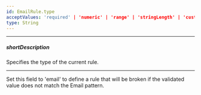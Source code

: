 ```yaml
---
id: EmailRule.type
acceptValues: 'required' | 'numeric' | 'range' | 'stringLength' | 'custom' | 'compare' | 'pattern' | 'email' | 'async'
type: String
---
```

---
##### shortDescription
Specifies the type of the current rule.

---
Set this field to 'email' to define a rule that will be broken if the validated value does not match the Email pattern.